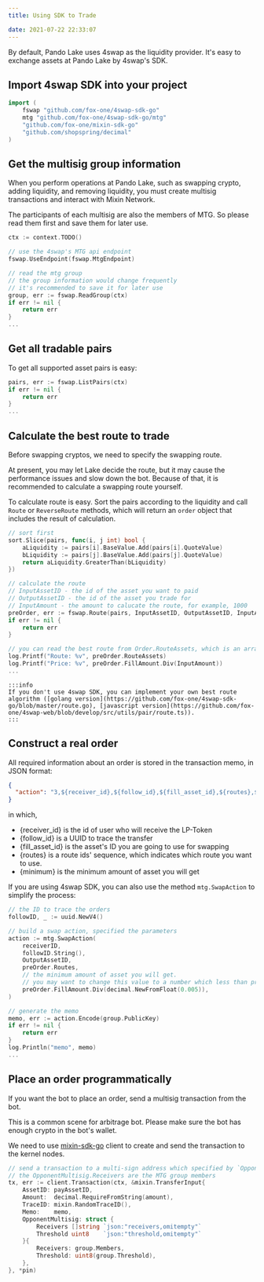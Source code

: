 ```yaml
---
title: Using SDK to Trade

date: 2021-07-22 22:33:07
---
```


By default, Pando Lake uses 4swap as the liquidity provider. It's easy to exchange assets at Pando Lake by 4swap's SDK.

## Import 4swap SDK into your project

```go
import (
	fswap "github.com/fox-one/4swap-sdk-go"
	mtg "github.com/fox-one/4swap-sdk-go/mtg"
	"github.com/fox-one/mixin-sdk-go"
	"github.com/shopspring/decimal"
)
```

## Get the multisig group information

When you perform operations at Pando Lake, such as swapping crypto, adding liquidity, and removing liquidity, you must create multisig transactions and interact with Mixin Network.

The participants of each multisig are also the members of MTG. So please read them first and save them for later use.

```go
ctx := context.TODO()

// use the 4swap's MTG api endpoint
fswap.UseEndpoint(fswap.MtgEndpoint)

// read the mtg group
// the group information would change frequently
// it's recommended to save it for later use
group, err := fswap.ReadGroup(ctx)
if err != nil {
	return err
}
...
```

## Get all tradable pairs

To get all supported asset pairs is easy:

```go
pairs, err := fswap.ListPairs(ctx)
if err != nil {
	return err
}
...
```

## Calculate the best route to trade

Before swapping cryptos, we need to specify the swapping route.

At present, you may let Lake decide the route, but it may cause the performance issues and slow down the bot. Because of that, it is recommended to calculate a swapping route yourself.

To calculate route is easy. Sort the pairs according to the liquidity and call `Route` or `ReverseRoute` methods, which will return an `order` object that includes the result of calculation.

```go
// sort first
sort.Slice(pairs, func(i, j int) bool {
	aLiquidity := pairs[i].BaseValue.Add(pairs[i].QuoteValue)
	bLiquidity := pairs[j].BaseValue.Add(pairs[j].QuoteValue)
	return aLiquidity.GreaterThan(bLiquidity)
})

// calculate the route
// InputAssetID - the id of the asset you want to paid
// OutputAssetID - the id of the asset you trade for
// InputAmount - the amount to calucate the route, for example, 1000
preOrder, err := fswap.Route(pairs, InputAssetID, OutputAssetID, InputAmount)
if err != nil {
	return err
}

// you can read the best route from Order.RouteAssets, which is an array of asset_id
log.Printf("Route: %v", preOrder.RouteAssets)
log.Printf("Price: %v", preOrder.FillAmount.Div(InputAmount))
...
```

````mdx-code-block
:::info
If you don't use 4swap SDK, you can implement your own best route algorithm ([golang version](https://github.com/fox-one/4swap-sdk-go/blob/master/route.go), [javascript version](https://github.com/fox-one/4swap-web/blob/develop/src/utils/pair/route.ts)).
:::
````

## Construct a real order

All required information about an order is stored in the transaction memo, in JSON format:

```json
{
  "action": "3,${receiver_id},${follow_id},${fill_asset_id},${routes},${minimum}"
}
```

in which,

  - {receiver_id} is the id of user who will receive the LP-Token
  - {follow_id} is a UUID to trace the transfer
  - {fill_asset_id} is the asset's ID you are going to use for swapping
  - {routes} is a route ids' sequence, which indicates which route you want to use.
  - {minimum} is the minimum amount of asset you will get

If you are using 4swap SDK, you can also use the method `mtg.SwapAction` to simplify the process:

```go
// the ID to trace the orders
followID, _ := uuid.NewV4()

// build a swap action, specified the parameters
action := mtg.SwapAction(
	receiverID,
	followID.String(),
	OutputAssetID,
	preOrder.Routes,
	// the minimum amount of asset you will get.
	// you may want to change this value to a number which less than preOrder.FillAmount
	preOrder.FillAmount.Div(decimal.NewFromFloat(0.005)),
)

// generate the memo
memo, err := action.Encode(group.PublicKey)
if err != nil {
	return err
}
log.Println("memo", memo)
...

```

## Place an order programmatically

If you want the bot to place an order, send a multisig transaction from the bot.

This is a common scene for arbitrage bot. Please make sure the bot has enough crypto in the bot's wallet.

We need to use [mixin-sdk-go](https://github.com/fox-one/mixin-sdk-go) client to create and send the transaction to the kernel nodes.

```go
// send a transaction to a multi-sign address which specified by `OpponentMultisig`
// the OpponentMultisig.Receivers are the MTG group members
tx, err := client.Transaction(ctx, &mixin.TransferInput{
	AssetID: payAssetID,
	Amount:  decimal.RequireFromString(amount),
	TraceID: mixin.RandomTraceID(),
	Memo:    memo,
	OpponentMultisig: struct {
		Receivers []string `json:"receivers,omitempty"`
		Threshold uint8    `json:"threshold,omitempty"`
	}{
		Receivers: group.Members,
		Threshold: uint8(group.Threshold),
	},
}, *pin)
```
